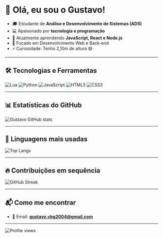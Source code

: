 # 👋 Olá, eu sou o Gustavo!

- 🎓 Estudante de **Análise e Desenvolvimento de Sistemas (ADS)**
- 💻 Apaixonado por **tecnologia e programação**
- 🚀 Atualmente aprendendo **JavaScript, React e Node.js**
- 🎯 Focado em Desenvolvimento Web e Back-end
- ⚡ Curiosidade: Tenho 2,10m de altura 😅

---

## 🛠️ Tecnologias e Ferramentas

![Lua](https://img.shields.io/badge/Lua-2C2D72?style=for-the-badge&logo=lua&logoColor=white)
![Python](https://img.shields.io/badge/Python-3776AB?style=for-the-badge&logo=python&logoColor=white)
![JavaScript](https://img.shields.io/badge/JavaScript-F7DF1E?style=for-the-badge&logo=javascript&logoColor=black)
![HTML5](https://img.shields.io/badge/HTML5-E34F26?style=for-the-badge&logo=html5&logoColor=white)
![CSS3](https://img.shields.io/badge/CSS3-1572B6?style=for-the-badge&logo=css3&logoColor=white)

---

## 📊 Estatísticas do GitHub

![Gustavo GitHub stats](https://github-readme-stats.vercel.app/api?username=gustavovitor2004&show_icons=true&theme=tokyonight)

---

## 🚀 Linguagens mais usadas

![Top Langs](https://github-readme-stats.vercel.app/api/top-langs/?username=gustavovitor2004&layout=compact&theme=tokyonight)

---

## 🔥 Contribuições em sequência

![GitHub Streak](https://streak-stats.demolab.com?user=gustavovitor2004&theme=tokyonight&hide_border=true)

---

## 📬 Como me encontrar

- 📧 Email: **gustavo.vbg2004@gmail.com**

---

![Profile views](https://komarev.com/ghpvc/?username=gustavovitor2004&color=blue&style=flat-square)

